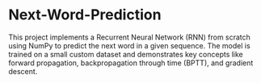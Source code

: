# Next-Word-Prediction
This project implements a Recurrent Neural Network (RNN) from scratch using NumPy to predict the next word in a given sequence. The model is trained on a small custom dataset and demonstrates key concepts like forward propagation, backpropagation through time (BPTT), and gradient descent.
